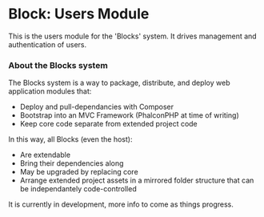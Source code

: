 Block: Users Module
====================
This is the users module for the 'Blocks' system. It drives management and authentication of users.

### About the Blocks system
The Blocks system is a way to package, distribute, and deploy web application modules that:
- Deploy and pull-dependancies with Composer
- Bootstrap into an MVC Framework (PhalconPHP at time of writing)
- Keep core code separate from extended project code

In this way, all Blocks (even the host):
- Are extendable
- Bring their dependencies along
- May be upgraded by replacing core
- Arrange extended project assets in a mirrored folder structure that can be independantely code-controlled

It is currently in development, more info to come as things progress.
